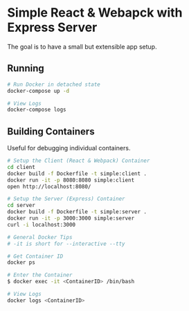 # Simple React & Webapck with Express Server

The goal is to have a small but extensible app setup.

## Running

```sh
# Run Docker in detached state
docker-compose up -d

# View Logs
docker-compose logs
```

## Building Containers

Useful for debugging individual containers.

```sh
# Setup the Client (React & Webpack) Container
cd client
docker build -f Dockerfile -t simple:client .
docker run -it -p 8080:8080 simple:client
open http://localhost:8080/

# Setup the Server (Express) Container
cd server
docker build -f Dockerfile -t simple:server .
docker run -it -p 3000:3000 simple:server
curl -i localhost:3000

# General Docker Tips
# -it is short for --interactive --tty

# Get Container ID
docker ps

# Enter the Container
$ docker exec -it <ContainerID> /bin/bash

# View Logs
docker logs <ContainerID>
```
